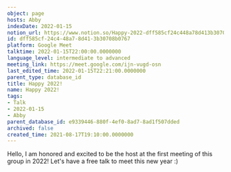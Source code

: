 ```yaml
---
object: page
hosts: Abby
indexDate: 2022-01-15
notion_url: https://www.notion.so/Happy-2022-dff585cf24c448a78d413b30708b0767
id: dff585cf-24c4-48a7-8d41-3b30708b0767
platform: Google Meet
talktime: 2022-01-15T22:00:00.0000000
language_level: intermediate to advanced
meeting_link: https://meet.google.com/ijn-vugd-osn
last_edited_time: 2022-01-15T22:21:00.0000000
parent_type: database_id
title: Happy 2022!
name: Happy 2022!
tags:
- Talk
- 2022-01-15
- Abby
parent_database_id: e9339446-880f-4ef0-8ad7-8ad1f507dded
archived: false
created_time: 2021-08-17T19:10:00.0000000
---
```


Hello, I am honored and excited to be the host at the first meeting of this group in 2022! Let's have a free talk to meet this new year :)





